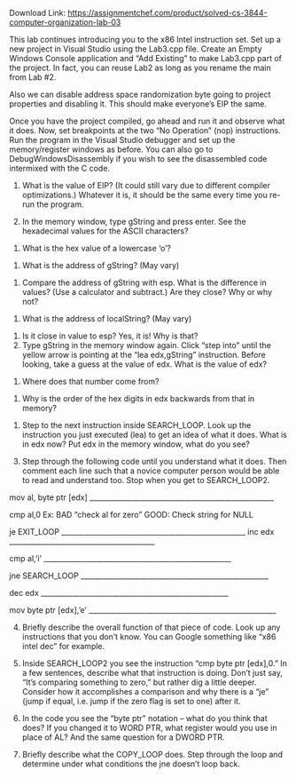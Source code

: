 Download Link: https://assignmentchef.com/product/solved-cs-3844-computer-organization-lab-03
<br>
<strong>  </strong>




This lab continues introducing you to the x86 Intel instruction set. Set up a new project in Visual Studio using the Lab3.cpp file. Create an Empty Windows Console application and “Add Existing” to make Lab3.cpp part of the project. In fact, you can reuse Lab2 as long as you rename the main from Lab #2.




Also we can disable address space randomization byte going to project properties and disabling it. This should make everyone’s EIP the same.










Once you have the project compiled, go ahead and run it and observe what it does. Now, set breakpoints at the two “No Operation” (nop) instructions. Run the program in the Visual Studio debugger and set up the memory/register windows as before. You can also go to DebugWindowsDisassembly if you wish to see the disassembled code intermixed with the C code.




<ol>

 <li>What is the value of EIP? (It could still vary due to different compiler optimizations.) Whatever it is, it should be the same every time you re-run the program.</li>

</ol>







<ol start="2">

 <li>In the memory window, type gString and press enter. See the hexadecimal values for the ASCII characters?</li>

</ol>




<ol>

 <li>What is the hex value of a lowercase ‘o’?</li>

</ol>




<ol>

 <li>What is the address of gString? (May vary)</li>

</ol>




<ol>

 <li>Compare the address of gString with esp. What is the difference in values? (Use a calculator and subtract.) Are they close? Why or why not?</li>

</ol>




<ol>

 <li>What is the address of localString? (May vary)</li>

</ol>







<ol>

 <li>Is it close in value to esp? Yes, it is! Why is that?</li>

 <li>Type gString in the memory window again. Click “step into” until the yellow arrow is pointing at the “lea edx,gString” instruction. Before looking, take a guess at the value of edx. What is the value of edx?</li>

</ol>




<ol>

 <li>Where does that number come from?</li>

</ol>




<ol>

 <li>Why is the order of the hex digits in edx backwards from that in memory?</li>

</ol>




<ol>

 <li>Step to the next instruction inside SEARCH_LOOP. Look up the instruction you just executed (lea) to get an idea of what it does. What is in edx now? Put edx in the memory window, what do you see?</li>

</ol>




<ol start="3">

 <li>Step through the following code until you understand what it does. Then comment each line such that a novice computer person would be able to read and understand too. Stop when you get to SEARCH_LOOP2.</li>

</ol>




mov al, byte ptr [edx] ____________________________________________________







cmp al,0                Ex: BAD “check al for zero” GOOD: Check string for NULL




je EXIT_LOOP          ____________________________________________________ inc edx              _________________________________________







cmp al,’i’             _____________________________________________________




jne SEARCH_LOOP       _____________________________________________________







dec edx                _____________________________________________________







mov byte ptr [edx],’e’ _____________________________________________________







<ol start="4">

 <li>Briefly describe the overall function of that piece of code. Look up any instructions that you don’t know. You can Google something like “x86 intel dec” for example.</li>

</ol>




<ol start="5">

 <li>Inside SEARCH_LOOP2 you see the instruction “cmp byte ptr [edx],0.” In a few sentences, describe what that instruction is doing. Don’t just say, “It’s comparing something to zero,” but rather dig a little deeper. Consider how it accomplishes a comparison and why there is a “je” (jump if equal, i.e. jump if the zero flag is set to one) after it.</li>

</ol>




<ol start="6">

 <li>In the code you see the “byte ptr” notation – what do you think that does? If you changed it to WORD PTR, what register would you use in place of AL? And the same question for a DWORD PTR.</li>

</ol>




<ol start="7">

 <li>Briefly describe what the COPY_LOOP does. Step through the loop and determine under what conditions the jne doesn’t loop back.</li>

</ol>
